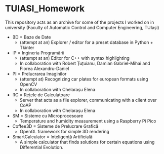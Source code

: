 # TUIASI_Homework

This repository acts as an archive for some of the projects I worked on in university (Faculty of Automatic Control and Computer Engineering, TUIași)

* BD = Baze de Date
    * (attempt at an) Explorer / editor for a preset database in Python + Tkinter
* IP = Ingineria Programării
    * (attempt at an) Editor for C++ with syntax highlighting
    * In collaboration with Robert Țuțuianu, Damian Gabriel-Mihai and Florea Alexandru-Daniel
* PI = Prelucrarea Imaginilor
    * (attempt at) Recognizing car plates for european formats using OpenCV
    * In collaboration with Chelarașu Elena
* RC = Rețele de Calculatoare
    * Server that acts as a file explorer, communicating with a client over CoAP
    * In collaboration with Chelarașu Elena
* SM = Sisteme cu Microprocesoare
    * Temperature and humidity measurement using a Raspberry Pi Pico
* Coffee3D = Sisteme de Prelucrare Grafică
    * OpenGL framework for simple 3D rendering
* SmartCalculator = Inteligență Artificială
    * A simple calculator that finds solutions for certain equations using Differential Evolution.
